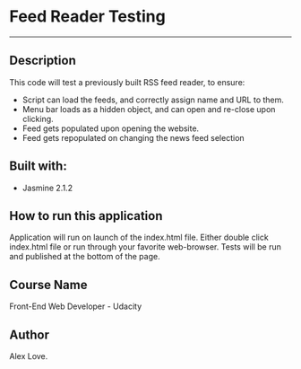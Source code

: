 # Feed Reader Testing
________

## Description
This code will test a previously built RSS feed reader, to ensure:
* Script can load the feeds, and correctly assign name and URL to them.
* Menu bar loads as a hidden object, and can open and re-close upon clicking.
* Feed gets populated upon opening the website.
* Feed gets repopulated on changing the news feed selection


## Built with:
* Jasmine 2.1.2

## How to run this application
Application will run on launch of the index.html file. Either double click
index.html file or run through your favorite web-browser. Tests will be run
and published at the bottom of the page.

## Course Name
Front-End Web Developer - Udacity

## Author
Alex Love.
